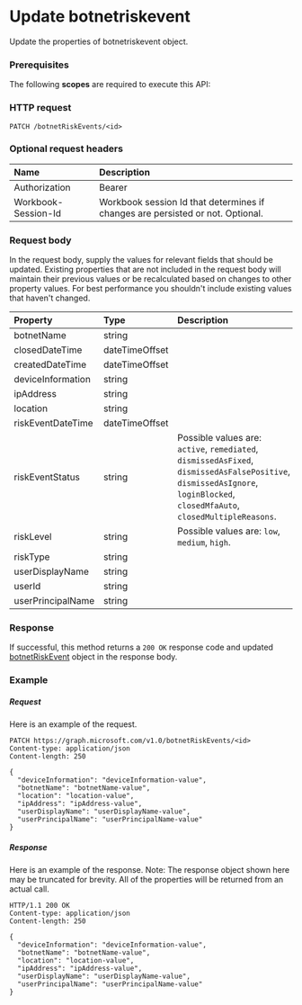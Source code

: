 # Update botnetriskevent

Update the properties of botnetriskevent object.
### Prerequisites
The following **scopes** are required to execute this API: 
### HTTP request
<!-- { "blockType": "ignored" } -->
```http
PATCH /botnetRiskEvents/<id>
```
### Optional request headers
| Name       | Description|
|:-----------|:-----------|
| Authorization  | Bearer <code>|
| Workbook-Session-Id  | Workbook session Id that determines if changes are persisted or not. Optional.|

### Request body
In the request body, supply the values for relevant fields that should be updated. Existing properties that are not included in the request body will maintain their previous values or be recalculated based on changes to other property values. For best performance you shouldn't include existing values that haven't changed.

| Property	   | Type	|Description|
|:---------------|:--------|:----------|
|botnetName|string||
|closedDateTime|dateTimeOffset||
|createdDateTime|dateTimeOffset||
|deviceInformation|string||
|ipAddress|string||
|location|string||
|riskEventDateTime|dateTimeOffset||
|riskEventStatus|string| Possible values are: `active`, `remediated`, `dismissedAsFixed`, `dismissedAsFalsePositive`, `dismissedAsIgnore`, `loginBlocked`, `closedMfaAuto`, `closedMultipleReasons`.|
|riskLevel|string| Possible values are: `low`, `medium`, `high`.|
|riskType|string||
|userDisplayName|string||
|userId|string||
|userPrincipalName|string||

### Response
If successful, this method returns a `200 OK` response code and updated [botnetRiskEvent](../resources/botnetriskevent.md) object in the response body.
### Example
##### Request
Here is an example of the request.
<!-- {
  "blockType": "request",
  "name": "update_botnetriskevent"
}-->
```http
PATCH https://graph.microsoft.com/v1.0/botnetRiskEvents/<id>
Content-type: application/json
Content-length: 250

{
  "deviceInformation": "deviceInformation-value",
  "botnetName": "botnetName-value",
  "location": "location-value",
  "ipAddress": "ipAddress-value",
  "userDisplayName": "userDisplayName-value",
  "userPrincipalName": "userPrincipalName-value"
}
```
##### Response
Here is an example of the response. Note: The response object shown here may be truncated for brevity. All of the properties will be returned from an actual call.
<!-- {
  "blockType": "response",
  "truncated": true,
  "@odata.type": "microsoft.graph.botnetRiskEvent"
} -->
```http
HTTP/1.1 200 OK
Content-type: application/json
Content-length: 250

{
  "deviceInformation": "deviceInformation-value",
  "botnetName": "botnetName-value",
  "location": "location-value",
  "ipAddress": "ipAddress-value",
  "userDisplayName": "userDisplayName-value",
  "userPrincipalName": "userPrincipalName-value"
}
```

<!-- uuid: 8fcb5dbc-d5aa-4681-8e31-b001d5168d79
2015-10-25 14:57:30 UTC -->
<!-- {
  "type": "#page.annotation",
  "description": "Update botnetriskevent",
  "keywords": "",
  "section": "documentation",
  "tocPath": ""
}-->